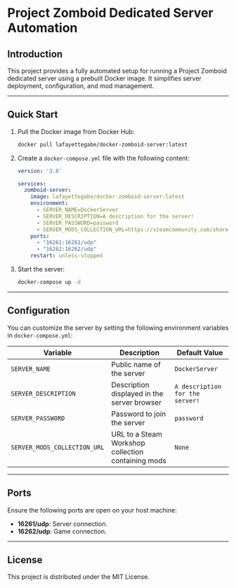 # Project Zomboid Dedicated Server Automation

## Introduction

This project provides a fully automated setup for running a Project Zomboid dedicated server using a prebuilt Docker image. It simplifies server deployment, configuration, and mod management.

---

## Quick Start

1. Pull the Docker image from Docker Hub:
   ```bash
   docker pull lafayettegabe/docker-zomboid-server:latest
   ```

2. Create a `docker-compose.yml` file with the following content:
   ```yml
   version: '3.8'

   services:
     zomboid-server:
       image: lafayettegabe/docker-zomboid-server:latest
       environment:
         - SERVER_NAME=DockerServer
         - SERVER_DESCRIPTION=A description for the server!
         - SERVER_PASSWORD=password
         - SERVER_MODS_COLLECTION_URL=https://steamcommunity.com/sharedfiles/filedetails/?id=3388931496
       ports:
         - "16261:16261/udp"
         - "16262:16262/udp"
       restart: unless-stopped
   ```

3. Start the server:
   ```bash
   docker-compose up -d
   ```

---

## Configuration

You can customize the server by setting the following environment variables in `docker-compose.yml`:

| Variable                   | Description                                   | Default Value               |
|----------------------------|-----------------------------------------------|-----------------------------|
| `SERVER_NAME`              | Public name of the server                    | `DockerServer`             |
| `SERVER_DESCRIPTION`       | Description displayed in the server browser  | `A description for the server!` |
| `SERVER_PASSWORD`          | Password to join the server                  | `password`                 |
| `SERVER_MODS_COLLECTION_URL` | URL to a Steam Workshop collection containing mods | `None`                     |

---

## Ports

Ensure the following ports are open on your host machine:

- **16261/udp**: Server connection.
- **16262/udp**: Game connection.

---

## License

This project is distributed under the MIT License.
